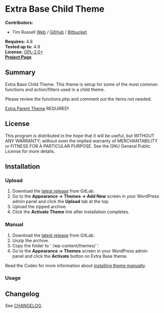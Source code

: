 # Extra Base Child Theme

__Contributors:__ 

* Tim Russell [Web](http://timrussell.com) / [GitHub](https://github.com/tdavidrussell) / [Bitbucket](https://bitbucket.com/tdavidrussell)    

__Requires:__ 4.8  
__Tested up to:__ 4.9  
__License:__ [GPL-2.0+](http://www.gnu.org/licenses/gpl-2.0.html)   
__[Project Page](https://gitlab.com/tdavidrussell/extra-base)__   

## Summary
Extra Base Child Theme. This theme is setup for some of the most common functions and action/filters used in a  child theme.

Please review the functions.php and comment out the items not needed.
 
[Extra Parent Theme](http://www.elegantthemes.com/gallery/extra/) REQUIRED!

## License   
This program is distributed in the hope that it will be useful, but WITHOUT ANY 
WARRANTY; without even the implied warranty of MERCHANTABILITY or FITNESS FOR 
A PARTICULAR PURPOSE. See the GNU General Public License for more details.

## Installation


### Upload ###

1. Download the [latest release](https://gitlab.com/tdavidrussell/extra-base) from GitLab.
2. Go to the __Appearance &rarr; Themes &rarr; Add New__ screen in your WordPress admin panel and click the __Upload__ tab at the top.
3. Upload the zipped archive.
4. Click the __Activate Theme__ link after installation completes.

### Manual ###

1. Download the [latest release](https://gitlab.com/tdavidrussell/extra-base) from GitLab.
2. Unzip the archive.
3. Copy the folder to ' /wp-content/themes/ '.
4. Go to the __Appearance &rarr; Themes__ screen in your WordPress admin panel and click the __Activate__ button on Extra Base theme.

Read the Codex for more information about [installing theme manually](https://codex.wordpress.org/Using_Themes).

### Usage ###


## Changelog

See [CHANGELOG](changelog.md).
